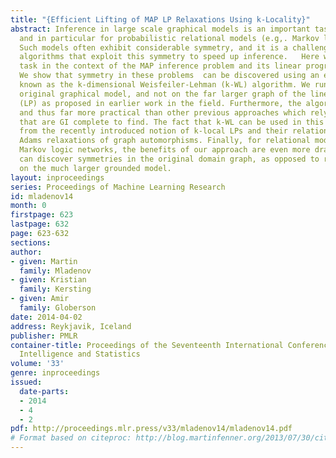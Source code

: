 ```yaml
---
title: "{Efficient Lifting of MAP LP Relaxations Using k-Locality}"
abstract: Inference in large scale graphical models is an important task in many domains,
  and in particular for probabilistic relational models (e.g,. Markov logic networks).
  Such models often exhibit considerable symmetry, and it is a challenge to devise
  algorithms that exploit this symmetry to speed up inference.   Here we address this
  task in the context of the MAP inference problem and its linear programming relaxations.
  We show that symmetry in these problems  can be discovered using an elegant algorithm
  known as the k-dimensional Weisfeiler-Lehman (k-WL) algorithm. We run k-WL on the
  original graphical model, and not on the far larger graph of the linear program
  (LP) as proposed in earlier work in the field. Furthermore, the algorithm is polynomial
  and thus far more practical than other previous approaches which rely on orbit partitions
  that are GI complete to find. The fact that k-WL can be used in this manner follows
  from the recently introduced notion of k-local LPs and their relation to Sherali
  Adams relaxations of graph automorphisms. Finally, for relational models such as
  Markov logic networks, the benefits of our approach are even more dramatic, as we
  can discover symmetries in the original domain graph, as opposed to running lifting
  on the much larger grounded model.
layout: inproceedings
series: Proceedings of Machine Learning Research
id: mladenov14
month: 0
firstpage: 623
lastpage: 632
page: 623-632
sections: 
author:
- given: Martin
  family: Mladenov
- given: Kristian
  family: Kersting
- given: Amir
  family: Globerson
date: 2014-04-02
address: Reykjavik, Iceland
publisher: PMLR
container-title: Proceedings of the Seventeenth International Conference on Artificial
  Intelligence and Statistics
volume: '33'
genre: inproceedings
issued:
  date-parts:
  - 2014
  - 4
  - 2
pdf: http://proceedings.mlr.press/v33/mladenov14/mladenov14.pdf
# Format based on citeproc: http://blog.martinfenner.org/2013/07/30/citeproc-yaml-for-bibliographies/
---
```

